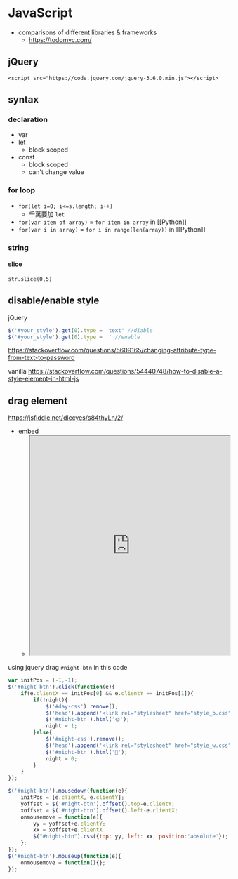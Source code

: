 # JavaScript
- comparisons of different libraries & frameworks
	- https://todomvc.com/

## jQuery
`<script src="https://code.jquery.com/jquery-3.6.0.min.js"></script>`

## syntax
### declaration
- var
- let
	- block scoped
- const
	- block scoped
	- can't change value

### for loop
- `for(let i=0; i<=s.length; i++)`
	- 千萬要加 `let`
- `for(var item of array)` = `for item in array` in [[Python]]
- `for(var i in array)` = `for i in range(len(array))` in [[Python]]

### string
#### slice
`str.slice(0,5)`

## disable/enable style
jQuery
```js
$('#your_style').get(0).type = 'text' //diable
$('#your_style').get(0).type = '' //enable
```

<https://stackoverflow.com/questions/5609165/changing-attribute-type-from-text-to-password>

vanilla
<https://stackoverflow.com/questions/54440748/how-to-disable-a-style-element-in-html-js>

## drag element
https://jsfiddle.net/dlccyes/s84thyLn/2/
- embed
	- <iframe src="https://jsfiddle.net/dlccyes/s84thyLn/2/" width=100% height=500px></iframe>


using jquery
drag `#night-btn` in this code
```js
var initPos = [-1,-1];
$('#night-btn').click(function(e){
	if(e.clientX == initPos[0] && e.clientY == initPos[1]){
		if(!night){
			$('#day-css').remove();
			$('head').append('<link rel="stylesheet" href="style_b.css" id="night-css">');
			$('#night-btn').html('🌞');
			night = 1;
		}else{
			$('#night-css').remove();
			$('head').append('<link rel="stylesheet" href="style_w.css" id="day-css">');
			$('#night-btn').html('🌚');
			night = 0;
		}
	}
});

$('#night-btn').mousedown(function(e){
	initPos = [e.clientX, e.clientY];
	yoffset = $('#night-btn').offset().top-e.clientY;
	xoffset = $('#night-btn').offset().left-e.clientX;
	onmousemove = function(e){
		yy = yoffset+e.clientY;
		xx = xoffset+e.clientX
		$("#night-btn").css({top: yy, left: xx, position:'absolute'});
	};
});
$('#night-btn').mouseup(function(e){
	onmousemove = function(){};
});
```
